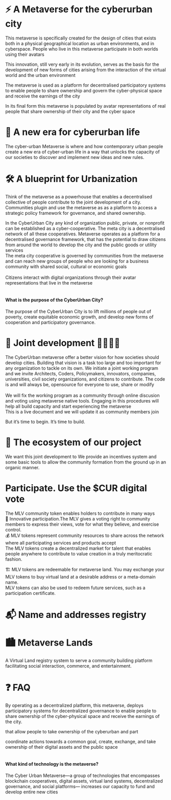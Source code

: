 # ⚡️ A Metaverse for the cyberurban city
This metaverse is specifically created for the design of cities that exists both in a physical geographical location as urban environments, and in cyberspace. People who live in this metaverse participate in both worlds using their avatars<br>

This innovation, still very early in its evolution, serves as the basis for the development of new forms of cities arising from the interaction of the virtual world and the urban environment<br>

The metaverse is used as a platform for decentralised participatory systems to enable people to share ownership and govern the cyber-physical space and receive the earnings of the city<br>

In its final form this metaverse is populated by avatar representations of real people that share ownership of their city and the cyber space <br>

# 💎 A new era for cyberurban life
The cyber-urban Metaverse is where and how contemporary urban people create a new era of cyber-urban life in a way that unlocks the capacity of our societies to discover and implement new ideas and new rules.<br>

# 🛠 A blueprint for Urbanization
Think of the metaverse as a powerhouse that enables a decentralised collective of people contribute to the joint development of a city. Communities plugin and use the metaverse as as a platform to access a strategic policy framework for governance, and shared ownership.<br>

In the CyberUrban City any kind of organization public, private, or nonprofit can be established as a cyber-cooperative. The meta city is a decentralised network of all these cooperatives. Metaverse operates as a platform for a decentralised governance framework, that has the potential to draw citizens from around the world to develop the city and the public goods or utility services<br>
The meta city cooperative is governed by communities from the metaverse and can reach new groups of people who are looking for a business community with shared social, cultural or economic goals<br><br> 
Citizens interact with digital organizations through their avatar representations that live in the metaverse<br><br> 

#### What is the purpose of the CyberUrban City?
The purpose of the CyberUrban City is to lift millions of people out of poverty, create equitable economic growth, and develop new forms of cooperation and participatory governance.

# 👫 Joint development  👫👫👫👫
The CyberUrban metaverse offer a better vision for how societies should develop cities. Building that vision is a task too large and too important for any organization to tackle on its own.
We initiate a joint working program and we invite Architects, Coders, Policymakers, innovators, companies, universities, civil society organizations, and citizens to contribute. The code is and will always be, opensource for everyone to use, share or modify<br><br>
We will fix the working program as a community through online discusion and voting using metaverse native tools. Engaging in this procedures will help all build capacity and start experiencing the metaverse<br>
This is a live document and we will update it as community members join<br>

But it’s time to begin. It’s time to build.

# 🚀 The ecosystem of our project
We want this joint development to 
We provide an incentives system and some basic tools to allow the community formation from the ground up in an organic manner.

# Participate. Use the $CUR digital vote 
The MLV community token enables holders to contribute in many ways<br>
📢 Innovative participation.The MLV gives a voting right to community members to express their views, vote for what they believe, and exercise control.<br> 
💰 MLV tokens represent community resources to share across the network where all participating services and products accept<br>
The MLV tokens create a decentralized market for talent that enables people anywhere to contribute to value creation in a truly meritocratic fashion.<br>

🏗 MLV tokens are redeemable for metaverse land. You may exchange your MLV tokens to buy virtual land at a desirable address or a meta-domain name.<br>
MLV tokens can also be used to redeem future services, such as a participation certificate.<br>


# 📬 Name and addresses registry

# 🏙 Metaverse Lands  
A Virtual Land registry system to serve a community building platform facilitating social interaction, commerce, and entertainment.



# ❓ FAQ
By operating as a decentralized platform, this metaverse, deploys participatory systems for decentralized governance to enable people to share ownership of the cyber-physical space and receive the earnings of the city.

that allow people to take ownership of the cyberurban and part


coordinate actions towards a common goal, create, exchange, and take ownership of their digital assets and the public space<br><br>

####  What kind of technology is the metaverse?
The Cyber Urban Metaverse—a group of technologies that encompasses blockchain cooperatives, digital assets, virtual land systems, decentralized governance, and social platforms— increases our capacity to fund and develop entire new cities<br><br>
